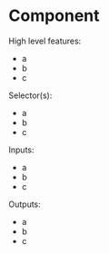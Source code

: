 # Component

High level features:
 * a
 * b
 * c

Selector(s):
 * a
 * b
 * c

Inputs:
 * a
 * b
 * c

Outputs:
 * a
 * b
 * c